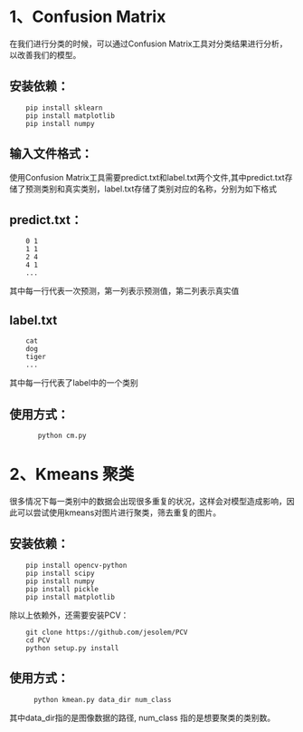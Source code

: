 1、Confusion Matrix
===
  在我们进行分类的时候，可以通过Confusion Matrix工具对分类结果进行分析，以改善我们的模型。

安装依赖：
----
        pip install sklearn
        pip install matplotlib
        pip install numpy
        
输入文件格式：
---
使用Confusion Matrix工具需要predict.txt和label.txt两个文件,其中predict.txt存储了预测类别和真实类别，label.txt存储了类别对应的名称，分别为如下格式

predict.txt：
----

        0 1 
        1 1 
        2 4 
        4 1 
        ...
 
其中每一行代表一次预测，第一列表示预测值，第二列表示真实值


label.txt
----
        cat 
        dog 
        tiger 
        ...

其中每一行代表了label中的一个类别
 
 使用方式：
 ----
           python cm.py
 
2、Kmeans 聚类
===

  很多情况下每一类别中的数据会出现很多重复的状况，这样会对模型造成影响，因此可以尝试使用kmeans对图片进行聚类，筛去重复的图片。
  
安装依赖：
----
        pip install opencv-python
        pip install scipy
        pip install numpy
        pip install pickle
        pip install matplotlib
        
除以上依赖外，还需要安装PCV：

        git clone https://github.com/jesolem/PCV
        cd PCV
        python setup.py install
使用方式：
----
          python kmean.py data_dir num_class

其中data_dir指的是图像数据的路径, num_class 指的是想要聚类的类别数。
